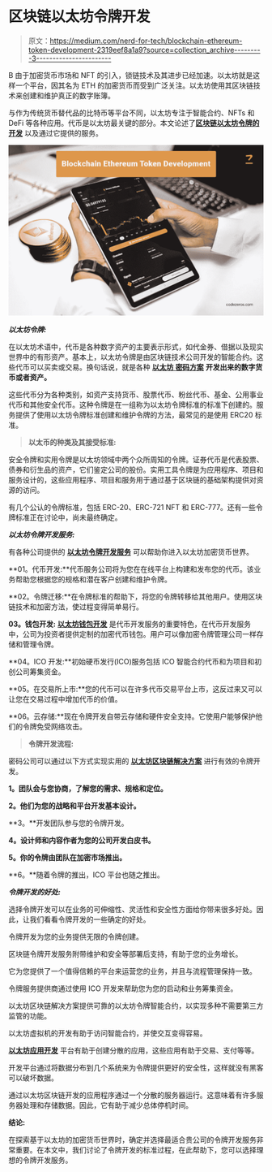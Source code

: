 # 区块链以太坊令牌开发

> 原文：<https://medium.com/nerd-for-tech/blockchain-ethereum-token-development-2319eef8a1a9?source=collection_archive---------3----------------------->

B 由于加密货币市场和 NFT 的引入，锁链技术及其进步已经加速。以太坊就是这样一个平台，因其名为 ETH 的加密货币而受到广泛关注。以太坊使用其区块链技术来创建和维护真正的数字账簿。

与作为传统货币替代品的比特币等平台不同，以太坊专注于智能合约、NFTs 和 DeFi 等各种应用。代币是以太坊最关键的部分。本文论述了[**区块链以太坊令牌的开发**](https://www.codezeros.com/) 以及通过它提供的服务。

![](img/9e21854761853cea10846230d61d6a22.png)

***以太坊令牌:***

在以太坊术语中，代币是各种数字资产的主要表示形式，如代金券、借据以及现实世界中的有形资产。基本上，以太坊令牌是由区块链技术公司开发的智能合约。这些代币可以买卖或交易。换句话说，就是各种 [**以太坊** **密码方案**](https://www.codezeros.com/technology/ethereum) **开发出来的数字货币或者资产。**

这些代币分为各种类别，如资产支持货币、股票代币、粉丝代币、基金、公用事业代币和其他安全代币。这种令牌是在一组称为以太坊令牌标准的标准下创建的。服务提供了使用以太坊令牌标准创建和维护令牌的方法，最常见的是使用 ERC20 标准。

> **以太币的种类及其接受标准:**

安全令牌和实用令牌是以太坊领域中两个众所周知的令牌。证券代币是代表股票、债券和衍生品的资产，它们鉴定公司的股份。实用工具令牌是为应用程序、项目和服务设计的，这些应用程序、项目和服务用于通过基于区块链的基础架构提供对资源的访问。

有几个公认的令牌标准，包括 ERC-20、ERC-721 NFT 和 ERC-777。还有一些令牌标准正在讨论中，尚未最终确定。

***以太坊令牌开发服务:***

有各种公司提供的 [**以太坊令牌开发服务**](https://www.codezeros.com/technology/) 可以帮助你进入以太坊加密货币世界。

**01。代币开发:**代币服务公司将为您在在线平台上构建和发布您的代币。该业务帮助您根据您的规格和潜在客户创建和维护令牌。

**02。令牌迁移:**在令牌标准的帮助下，将您的令牌转移给其他用户。使用区块链技术和加密方法，使过程变得简单易行。

**03。钱包开发:** [**以太坊钱包开发**](https://www.codezeros.com/technology/ethereum) 是代币开发服务的重要特色，在代币开发服务中，公司为投资者提供定制的加密代币钱包。用户可以像加密令牌管理公司一样存储和管理令牌。

**04。ICO 开发:**初始硬币发行(ICO)服务包括 ICO 智能合约代币和为项目和初创公司筹集资金。

**05。在交易所上市:**您的代币可以在许多代币交易平台上市，这反过来又可以让您在交易过程中增加代币的价值。

**06。云存储:**现在令牌开发自带云存储和硬件安全支持。它使用户能够保护他们的令牌免受网络攻击。

> **令牌开发流程:**

密码公司可以通过以下方式实现实用的 [**以太坊区块链解决方案**](https://www.codezeros.com/) 进行有效的令牌开发。

**1。团队会与您协商，了解您的需求、规格和定位。**

**2。他们为您的战略和平台开发基本设计。**

**3。**开发团队参与您的令牌开发。

**4。设计师和内容作者为您的公司开发白皮书。**

**5。你的令牌由团队在加密市场推出。**

**6。**随着令牌的推出，ICO 平台也随之推出。

***令牌开发的好处:***

选择令牌开发可以在业务的可伸缩性、灵活性和安全性方面给你带来很多好处。因此，让我们看看令牌开发的一些确定的好处。

令牌开发为您的业务提供无限的令牌创建。

区块链令牌开发服务附带维护和安全等部署后支持，有助于您的业务增长。

它为您提供了一个值得信赖的平台来运营您的业务，并且与流程管理保持一致。

令牌服务提供商通过使用 ICO 开发来帮助您为您的启动和业务筹集资金。

以太坊区块链解决方案提供可靠的以太坊令牌智能合约，以实现多种不需要第三方监管的功能。

以太坊虚拟机的开发有助于访问智能合约，并使交互变得容易。

[**以太坊应用开发**](https://www.codezeros.com/technology/) 平台有助于创建分散的应用，这些应用有助于交易、支付等等。

开发平台通过将数据分布到几个系统来为令牌提供更好的安全性，这样就没有黑客可以破坏数据。

通过以太坊区块链开发的应用程序通过一个分散的服务器运行。这意味着有许多服务器处理和存储数据。因此，它有助于减少总体停机时间。

**结论:**

在探索基于以太坊的加密货币世界时，确定并选择最适合贵公司的令牌开发服务非常重要。在本文中，我们讨论了令牌开发的标准过程，在此帮助下，您可以选择理想的令牌开发服务。